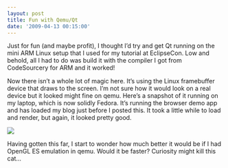 ```yaml
---
layout: post
title: Fun with Qemu/Qt
date: '2009-04-13 00:15:00'
---
```



Just for fun (and maybe profit), I thought I’d try and get Qt running on the mini ARM Linux setup that I used for my tutorial at EclipseCon. Low and behold, all I had to do was build it with the compiler I got from CodeSourcery for ARM and it worked!

Now there isn’t a whole lot of magic here. It’s using the Linux framebuffer device that draws to the screen. I’m not sure how it would look on a real device but it looked might fine on qemu. Here’s a snapshot of it running on my laptop, which is now solidly Fedora. It’s running the browser demo app and has loaded my blog just before I posted this. It took a little while to load and render, but again, it looked pretty good.

[![](http://2.bp.blogspot.com/_F9-xsix-Zh4/SeLKwu77wII/AAAAAAAAACM/UMqP4_5QJPc/s400/Screenshot-QEMU.png)](http://2.bp.blogspot.com/_F9-xsix-Zh4/SeLKwu77wII/AAAAAAAAACM/UMqP4_5QJPc/s1600-h/Screenshot-QEMU.png)

Having gotten this far, I start to wonder how much better it would be if I had OpenGL ES emulation in qemu. Would it be faster? Curiosity might kill this cat…


